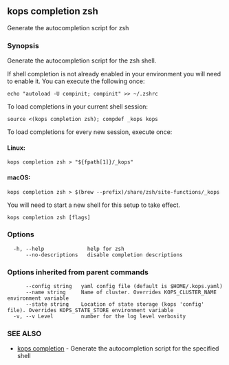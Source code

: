 
<!--- This file is automatically generated by make gen-cli-docs; changes should be made in the go CLI command code (under cmd/kops) -->

## kops completion zsh

Generate the autocompletion script for zsh

### Synopsis

Generate the autocompletion script for the zsh shell.

If shell completion is not already enabled in your environment you will need
to enable it.  You can execute the following once:

	echo "autoload -U compinit; compinit" >> ~/.zshrc

To load completions in your current shell session:

	source <(kops completion zsh); compdef _kops kops

To load completions for every new session, execute once:

#### Linux:

	kops completion zsh > "${fpath[1]}/_kops"

#### macOS:

	kops completion zsh > $(brew --prefix)/share/zsh/site-functions/_kops

You will need to start a new shell for this setup to take effect.


```
kops completion zsh [flags]
```

### Options

```
  -h, --help              help for zsh
      --no-descriptions   disable completion descriptions
```

### Options inherited from parent commands

```
      --config string   yaml config file (default is $HOME/.kops.yaml)
      --name string     Name of cluster. Overrides KOPS_CLUSTER_NAME environment variable
      --state string    Location of state storage (kops 'config' file). Overrides KOPS_STATE_STORE environment variable
  -v, --v Level         number for the log level verbosity
```

### SEE ALSO

* [kops completion](kops_completion.md)	 - Generate the autocompletion script for the specified shell

